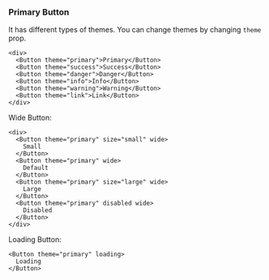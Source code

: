 ### Primary Button

It has different types of themes. You can change themes by changing `theme` prop.

```
<div>
  <Button theme="primary">Primary</Button>
  <Button theme="success">Success</Button>
  <Button theme="danger">Danger</Button>
  <Button theme="info">Info</Button>
  <Button theme="warning">Warning</Button>
  <Button theme="link">Link</Button>
</div>
```

Wide Button:

    <div>
      <Button theme="primary" size="small" wide>
        Small
      </Button>
      <Button theme="primary" wide>
        Default
      </Button>
      <Button theme="primary" size="large" wide>
        Large
      </Button>
      <Button theme="primary" disabled wide>
        Disabled
      </Button>
    </div>

Loading Button:

    <Button theme="primary" loading>
      Loading
    </Button>
